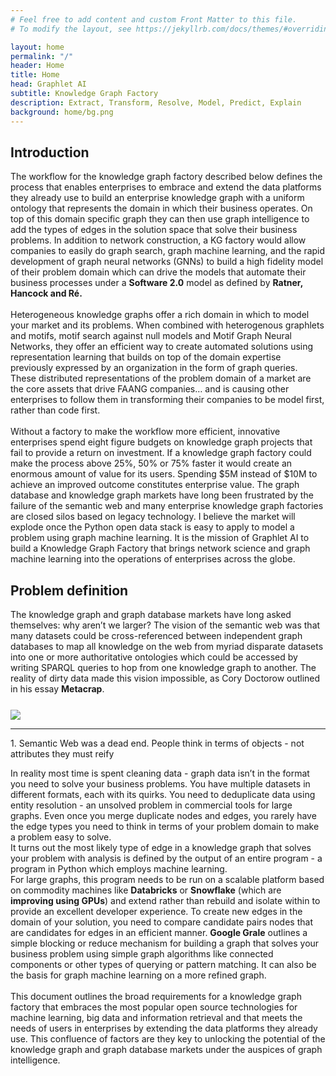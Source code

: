 ```yaml
---
# Feel free to add content and custom Front Matter to this file.
# To modify the layout, see https://jekyllrb.com/docs/themes/#overriding-theme-defaults

layout: home
permalink: "/"
header: Home
title: Home
head: Graphlet AI
subtitle: Knowledge Graph Factory
description: Extract, Transform, Resolve, Model, Predict, Explain
background: home/bg.png
---
```


 <div class="introduction">
    <h2 id="introduction">Introduction</h2>
    <div>
    <div>
        The workflow for the knowledge graph factory described below defines
        the process that enables enterprises to embrace and extend the data
        platforms they already use to build an enterprise knowledge graph with
        a uniform ontology that represents the domain in which their business
        operates. On top of this domain specific graph they can then use graph
        intelligence to add the types of edges in the solution space that
        solve their business problems. In addition to network construction, a
        KG factory would allow companies to easily do graph search, graph
        machine learning, and the rapid development of graph neural networks
        (GNNs) to build a high fidelity model of their problem domain which
        can drive the models that automate their business processes under a
        <strong>Software 2.0</strong> model as defined by
        <strong>Ratner, Hancock and Ré.</strong> <br /><br />
        Heterogeneous knowledge graphs offer a rich domain in which to model
        your market and its problems. When combined with heterogenous
        graphlets and motifs, motif search against null models and Motif Graph
        Neural Networks, they offer an efficient way to create automated
        solutions using representation learning that builds on top of the
        domain expertise previously expressed by an organization in the form
        of graph queries. These distributed representations of the problem
        domain of a market are the core assets that drive FAANG companies… and
        is causing other enterprises to follow them in transforming their
        companies to be model first, rather than code first.
        <br /><br />
    </div>

<div class="home-highlight">
    Without a factory to make the workflow more efficient, innovative
    enterprises spend eight figure budgets on knowledge graph projects
    that fail to provide a return on investment. If a knowledge graph
    factory could make the process above 25%, 50% or 75% faster it would
    create an enormous amount of value for its users. Spending $5M instead
    of $10M to achieve an improved outcome constitutes enterprise value.
    The graph database and knowledge graph markets have long been
    frustrated by the failure of the semantic web and many enterprise
    knowledge graph factories are closed silos based on legacy technology.
    I believe the market will explode once the Python open data stack is
    easy to apply to model a problem using graph machine learning. It is
    the mission of Graphlet AI to build a Knowledge Graph Factory that
    brings network science and graph machine learning into the operations
    of enterprises across the globe.
</div>
</div>
</div>

<div class="problem-definition">
    <div>
    <h2 id="problem-definition">Problem definition</h2>

<div style="margin-bottom: 5%;">
The knowledge graph and graph database markets have long asked
themselves: why aren’t we larger? The vision of the semantic web was
that many datasets could be cross-referenced between independent graph
databases to map all knowledge on the web from myriad disparate datasets
into one or more authoritative ontologies which could be accessed by
writing SPARQL queries to hop from one knowledge graph to another. The
reality of dirty data made this vision impossible, as Cory Doctorow
outlined in his essay <strong>Metacrap</strong>.
</div>

<img src="{{site.baseurl}}/assets/home/img.png" />
<div class="img-caption">
<hr />
<p>
    1. Semantic Web was a dead end. People think in terms of objects - not
    attributes they must reify
</p>
</div>
In reality most time is spent cleaning data - graph data isn’t in the
format you need to solve your business problems. You have multiple
datasets in different formats, each with its quirks. You need to
deduplicate data using entity resolution - an unsolved problem in
commercial tools for large graphs. Even once you merge duplicate nodes and
edges, you rarely have the edge types you need to think in terms of your
problem domain to make a problem easy to solve.

<div class="highlight">
It turns out the most likely type of edge in a knowledge graph that
solves your problem with analysis is defined by the output of an entire
program - a program in Python which employs machine learning.
</div>

<div class="paper-bg">
For large graphs, this program needs to be run on a scalable platform
based on commodity machines like <strong>Databricks</strong> or
<strong>Snowflake</strong> (which are
<strong>improving using GPUs</strong>) and extend rather than rebuild
and isolate within to provide an excellent developer experience. To
create new edges in the domain of your solution, you need to compare
candidate pairs nodes that are candidates for edges in an efficient
manner. <strong>Google Grale</strong> outlines a simple blocking or
reduce mechanism for building a graph that solves your business problem
using simple graph algorithms like connected components or other types
of querying or pattern matching. It can also be the basis for graph
machine learning on a more refined graph. <br /><br />
This document outlines the broad requirements for a knowledge graph
factory that embraces the most popular open source technologies for
machine learning, big data and information retrieval and that meets the
needs of users in enterprises by extending the data platforms they
already use. This confluence of factors are they key to unlocking the
potential of the knowledge graph and graph database markets under the
auspices of graph intelligence.
</div>
</div>
</div>
